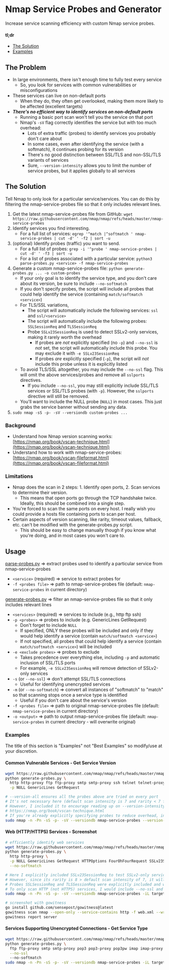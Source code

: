 # Nmap Service Probes and Generator
Increase service scanning efficiency with custom Nmap service probes.
#### tl;dr
- [The Solution](#The-Solution)
- [Examples](#Examples)
## The Problem
- In large environments, there isn't enough time to fully test every service
  - So, you look for services with common vulnerabilities or misconfigurations
- These services can live on non-default ports
  - When they do, they often get overlooked, making them more likely to be affected (excellent targets)
- **_There's no efficient way to identify services on non-default ports_**
  - Running a basic port scan won't tell you the service on that port
  - Nmap's `-sV` flag correctly identifies the service but with too much overhead:
    - Lots of extra traffic (probes) to identify services you probably don't care about
    - In some cases, even after identifying the service (with a softmatch), it continues probing for its version
    - There's no good distinction between SSL/TLS and non-SSL/TLS variants of services
    - Sure, `--version-intensity` allows you to limit the number of service probes, but it applies globally to all services
## The Solution
Tell Nmap to only look for a particular service/services. You can do this by filtering the nmap-service-probes file so that it only includes relevant lines.
1. Get the latest nmap-service-probes file from GitHub: `wget https://raw.githubusercontent.com/nmap/nmap/refs/heads/master/nmap-service-probes`
2. Identify services you find interesting.
   - For a full list of services: `egrep '^match |^softmatch ' nmap-service-probes | cut -d' ' -f2 | sort -u`
4. (optional) Identify probes (traffic) you want to send.
   - For a full list of probes: `grep -i '^probe ' nmap-service-probes | cut -d' ' -f3 | sort -u`
   - For a list of probes associated with a particular service: `python3 parse-probes.py <service> -f nmap-service-probes`
5. Generate a custom nmap-service-probes file: `python generate-probes.py ... -o custom-probes`
   - If your only goal is to identify the service type, and you don't care about its version, be sure to include `--no-softmatch`
   - If you don't specify probes, the script will include all probes that could help identify the service (containing `match/softmatch <service>`)
   - For TLS/SSL variations,
     - The script will automatically include the following services: `ssl` and `ssl/<service>`
     - The script will automatically include the following probes: `SSLSessionReq` and `TLSSessionReq`
     - Probe `SSLv23SessionReq` is used to detect SSLv2-only services, making it rarely worth the overhead
       - If probes are _not_ explicitly specified (no `-p`) and `--no-ssl` is _not_ set, the script will automatically include this probe. You may exclude it with `-e SSLv23SessionReq`
       - If probes _are_ explicitly specified (`-p`), the script will _not_ include this probe unless it is explicitly listed
   - To avoid TLS/SSL altogether, you may include the `--no-ssl` flag. This will omit the above services/probes and remove all `sslports` directives.
     - If you include `--no-ssl`, you may still explicitly include SSL/TLS services or SSL/TLS probes (with `-p`). However, the `sslports` directive will still be removed.
   - You'll want to include the NULL probe (`NULL`) in most cases. This just grabs the service banner without sending any data.
6. `sudo nmap -sS -p- -sV --versiondb custom-probes ...`
### Background
- Understand how Nmap version scanning works: [https://nmap.org/book/vscan-technique.html](https://nmap.org/book/vscan-technique.html)
- Understand how to work with nmap-service-probes: [https://nmap.org/book/vscan-fileformat.html](https://nmap.org/book/vscan-fileformat.html)
### Limitations
- Nmap does the scan in 2 steps: 1. Identify open ports, 2. Scan services to determine their version.
  - This means that open ports go through the TCP handshake twice. Ideally, this should be combined into a single step.
- You're forced to scan the same ports on every host. I really wish you could provide a hosts file containing ports to scan per host.
- Certain aspects of version scanning, like rarity, timeout values, fallback, etc. can't be modified with the generate-probes.py script.
  - This should be easy to change manually though if you know what you're doing, and in most cases you won't care to.
## Usage
[parse-probes.py](parse-probes.py) ⇒ extract probes used to identify a particular service from nmap-service-probes
- `<service>` (required) ⇒ service to extract probes for
- `-f <probes file>` ⇒ path to nmap-service-probes file (default: `nmap-service-probes` in current directory)

[generate-probes.py](generate-probes.py) ⇒ filter an nmap-service-probes file so that it only includes relevant lines
- `<services>` (required) ⇒ services to include (e.g., http ftp ssh)
- `-p <probes>` ⇒ probes to include (e.g. GenericLines GetRequest)
  - Don't forget to include `NULL`
  - If specified, ONLY these probes will be included and only if they would help identify a service (contain `match/softmatch <service>`)
  - If not specified, all probes that could help identify a service (contain `match/softmatch <service>`) will be included
- `-e <exclude probes>` ⇒ probes to exclude
  - Takes precedence over everything else, including `-p` and automatic inclusion of SSL/TLS ports
  - For example, `-e SSLv23SessionReq` will remove detection of SSLv2-only services
- `-s` (or `--no-ssl`) ⇒ don't attempt SSL/TLS connections
  - Useful for identifying unencrypted services
- `-m` (or `--no-softmatch`) ⇒ convert all instances of "softmatch" to "match" so that scanning stops once a service type is identified
  - Useful if you don't care about the service's version
- `-f <probes file>` ⇒ path to original nmap-service-probes file (default: `nmap-service-probes` in current directory)
- `-o <output>` ⇒ path to output nmap-service-probes file (default: `nmap-service-probes` in current directory - will overwrite original)
### Examples
The title of this section is "Examples" not "Best Examples" so modify/use at your discretion.
#### Common Vulnerable Services - Get Service Version
```bash
wget https://raw.githubusercontent.com/nmap/nmap/refs/heads/master/nmap-service-probes
python generate-probes.py \
  http http-proxy ftp ftp-proxy smtp smtp-proxy ssh telnet telnet-proxy vnc vnc-http cisco-smartinstall \
  -p NULL GenericLines GetRequest

# --version-all ensures all the probes above are tried on every port
# It's not necessary here (default scan intensity is 7 and rarity < 7 for all the above probes)
# However, I included it to encourage reading up on --version-intensity <intensity>, --version-light, and --version-all
# https://nmap.org/book/vscan-technique.html
# If you're already explicitly specifying probes to reduce overhead, including --version-all could be a good habit to get into
sudo nmap -n -Pn -sS -p- -sV --versiondb nmap-service-probes --version-all -iL targets.txt -oA common --open
```
#### Web (HTTP/HTTPS) Services - Screenshot
```bash
# efficiently identify web services
wget https://raw.githubusercontent.com/nmap/nmap/refs/heads/master/nmap-service-probes
python generate-probes.py \
  http http-proxy \
  -p NULL GenericLines GetRequest HTTPOptions FourOhFourRequest SSLv23SessionReq \
  --no-softmatch

# Here I explicitly included SSLv23SessionReq to test SSLv2-only services
# However, since its rarity is 8 > default scan intensity of 7, it will only probe common web ports (specified in the ports directive)
# Probes SSLSessionReq and TLSSessionReq were explicitly included and will be attempted on all ports because their rarity is 1 < default scan intensity of 7
# To only scan HTTP (not HTTPS) services, I would include --no-ssl and remove SSLv23SessionReq in the command above
sudo nmap -n -Pn -sS -p- -sV --versiondb nmap-service-probes -iL targets.txt -oA web --open

# screenshot with gowitness
go install github.com/sensepost/gowitness@latest
gowitness scan nmap --open-only --service-contains http -f web.xml --write-db
gowitness report server
```
#### Services Supporting Unencrypted Connections - Get Service Type
```bash
wget https://raw.githubusercontent.com/nmap/nmap/refs/heads/master/nmap-service-probes
python generate-probes.py \
  ftp ftp-proxy smtp smtp-proxy pop3 pop3-proxy pop3pw imap imap-proxy ssh telnet telnet-proxy vnc nuuo-vnc vnc-http \
  --no-ssl
  --no-softmatch
sudo nmap -n -Pn -sS -p- -sV --versiondb nmap-service-probes -iL targets.txt -oA unencrypted --open
```
